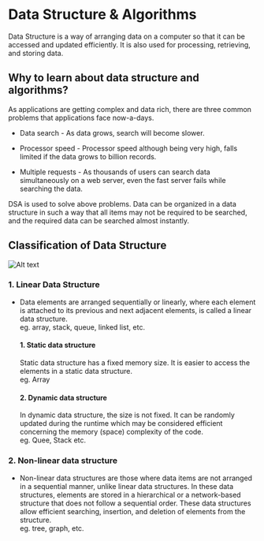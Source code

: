 # Data Structure & Algorithms
Data Structure is a way of arranging data on a computer so that it can be accessed and updated efficiently. It is also used for processing, retrieving, and storing data.
## Why to learn about data structure and algorithms?
As applications are getting complex and data rich, there are three common problems that applications face now-a-days.

   - Data search - As data grows, search will become slower.

   - Processor speed - Processor speed although being very high, falls limited if the data grows to billion records.

   - Multiple requests - As thousands of users can search data simultaneously on a web server, even the fast server fails while searching the data.
   
DSA is used to solve above problems. Data can be organized in a data structure in such a way that all items may not be required to be searched, and the required data can be searched almost instantly.

   

## Classification of Data Structure
![Alt text](image.png)

### 1. Linear Data Structure
- Data elements are arranged sequentially or linearly, where each element is attached to its previous and next adjacent elements, is called a linear data structure.
  <br>
   eg. array, stack, queue, linked list, etc.
     #### 1. Static data structure
     Static data structure has a fixed memory size. It is easier to access the elements in a static data structure. 
     <br>
     eg. Array

     #### 2. Dynamic data structure
     In dynamic data structure, the size is not fixed. It can be randomly updated during the runtime which may be considered efficient concerning the memory (space) complexity of the code.
      <br>
      eg. Quee, Stack etc.
### 2. Non-linear data structure
- Non-linear data structures are those where data items are not arranged in a sequential manner, unlike linear data structures. In these data structures, elements are stored in a hierarchical or a network-based structure that does not follow a sequential order. These data structures allow efficient searching, insertion, and deletion of elements from the structure.
  <br>
  eg. tree, graph, etc.
  <br>



